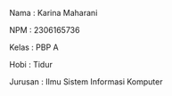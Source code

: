 Nama : Karina Maharani

NPM : 2306165736

Kelas : PBP A

Hobi : Tidur

Jurusan : Ilmu Sistem Informasi Komputer